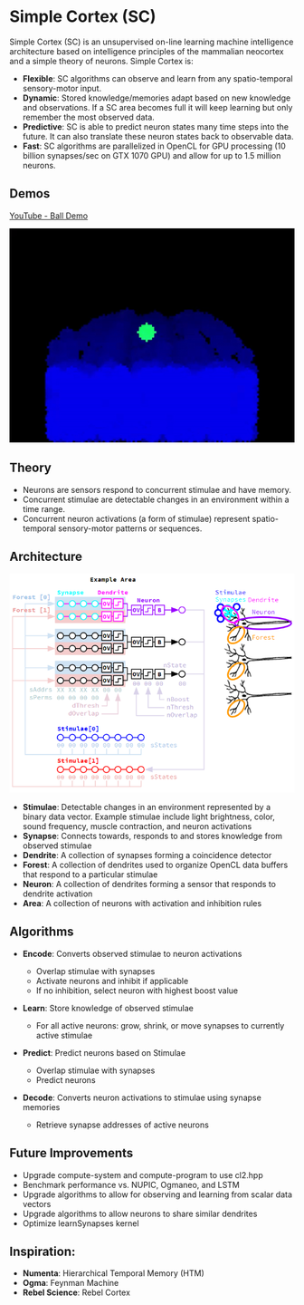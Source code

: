 # Simple Cortex (SC)

Simple Cortex (SC) is an unsupervised on-line learning machine intelligence architecture based on intelligence principles of the mammalian neocortex and a simple theory of neurons.  Simple Cortex is:

- **Flexible**: SC algorithms can observe and learn from any spatio-temporal sensory-motor input.
- **Dynamic**: Stored knowledge/memories adapt based on new knowledge and observations.  If a SC area becomes full it will keep learning but only remember the most observed data.
- **Predictive**: SC is able to predict neuron states many time steps into the future.  It can also translate these neuron states back to observable data.
- **Fast**: SC algorithms are parallelized in OpenCL for GPU processing (10 billion synapses/sec on GTX 1070 GPU) and allow for up to 1.5 million neurons.

## Demos
[YouTube - Ball Demo](https://www.youtube.com/watch?v=iRt8sVPZkss)

![alt tag](https://raw.githubusercontent.com/ddigiorg/neuroowl.github.io/master/webpages/technology/simple-cortex/ball-demo.gif)

## Theory
- Neurons are sensors respond to concurrent stimulae and have memory.
- Concurrent stimulae are detectable changes in an environment within a time range.
- Concurrent neuron activations (a form of stimulae) represent spatio-temporal sensory-motor patterns or sequences.

## Architecture

![alt tag](https://raw.githubusercontent.com/ddigiorg/neuroowl.github.io/master/webpages/technology/simple-cortex/sc.png)

- **Stimulae**: Detectable changes in an environment represented by a binary data vector.  Example stimulae include light brightness, color, sound frequency, muscle contraction, and neuron activations
- **Synapse**: Connects towards, responds to and stores knowledge from observed stimulae
- **Dendrite**: A collection of synapses forming a coincidence detector
- **Forest**: A collection of dendrites used to organize OpenCL data buffers that respond to a particular stimulae
- **Neuron**: A collection of dendrites forming a sensor that responds to dendrite activation
- **Area**: A collection of neurons with activation and inhibition rules

## Algorithms
- **Encode**: Converts observed stimulae to neuron activations
  - Overlap stimulae with synapses
  - Activate neurons and inhibit if applicable
  - If no inhibition, select neuron with highest boost value

- **Learn**: Store knowledge of observed stimulae
  - For all active neurons: grow, shrink, or move synapses to currently active stimulae

- **Predict**: Predict neurons based on Stimulae
  - Overlap stimulae with synapses
  - Predict neurons
  
- **Decode**: Converts neuron activations to stimulae using synapse memories
  - Retrieve synapse addresses of active neurons

## Future Improvements
- Upgrade compute-system and compute-program to use cl2.hpp
- Benchmark performance vs. NUPIC, Ogmaneo, and LSTM
- Upgrade algorithms to allow for observing and learning from scalar data vectors
- Upgrade algorithms to allow neurons to share similar dendrites
- Optimize learnSynapses kernel

## Inspiration:
- **Numenta**: Hierarchical Temporal Memory (HTM)
- **Ogma**: Feynman Machine
- **Rebel Science**: Rebel Cortex
